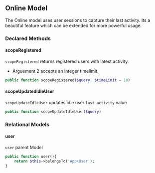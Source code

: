 ## Online Model

The Online model uses user sessions to capture their last activity. Its a beautiful feature which can be extended for more powerful usage.

### Declared Methods


#### scopeRegistered

`scopeRegistered` returns registered users with latest activity.

 - Arguement 2 accepts an integer timelimit.

```php
public function scopeRegistered($query, $timeLimit = 10)
```

#### scopeUpdatedIdleUser
`scopeUpdateIdleUser` updates idle user `last_activity` value

```php
public function scopeUpdateIdleUser($query)
```

### Relational Models

#### user

`user` parent Model

```php
public function user(){
    return $this->belongsTo('App\User');
}
```